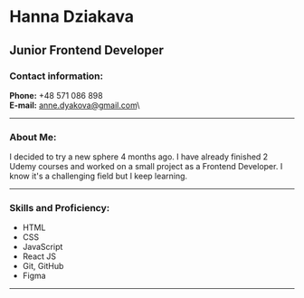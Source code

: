 # Hanna Dziakava

## Junior Frontend Developer

### Contact information:

**Phone:** +48 571 086 898\
**E-mail:** anne.dyakova@gmail.com\

---

### About Me:

I decided to try a new sphere 4 months ago. I have already finished 2 Udemy courses and worked on a small project as a Frontend Developer. I know it's a challenging field but I keep learning.

---

### Skills and Proficiency:

- HTML
- CSS
- JavaScript
- React JS
- Git, GitHub
- Figma

---
